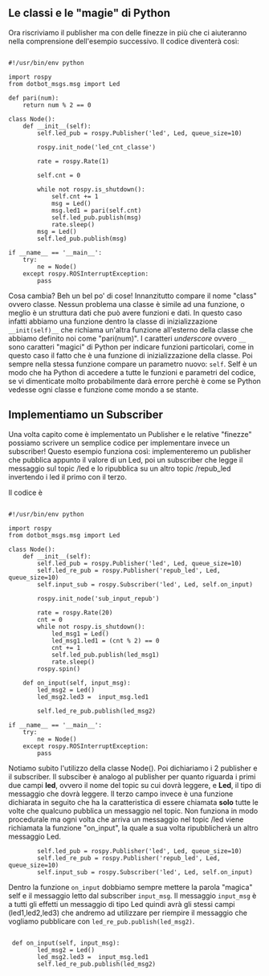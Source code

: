 ## Le classi e le "magie" di Python ##
Ora riscriviamo il publisher ma con delle finezze in più che ci aiuteranno nella comprensione dell'esempio successivo.
Il codice diventerà così:

```

#!/usr/bin/env python

import rospy
from dotbot_msgs.msg import Led

def pari(num):
    return num % 2 == 0

class Node():
    def __init__(self):
        self.led_pub = rospy.Publisher('led', Led, queue_size=10)
        
        rospy.init_node('led_cnt_classe')
        
        rate = rospy.Rate(1)
        
        self.cnt = 0
        
        while not rospy.is_shutdown():
            self.cnt += 1
            msg = Led()
            msg.led1 = pari(self.cnt)
            self.led_pub.publish(msg)
            rate.sleep()
        msg = Led()
        self.led_pub.publish(msg)

if __name__ == '__main__':
    try:
        ne = Node()
    except rospy.ROSInterruptException:
        pass

```

Cosa cambia? Beh un bel po' di cose! Innanzitutto compare il nome "class" ovvero classe. Nessun problema una classe è simile ad una funzione, o meglio è un struttura dati che può avere funzioni e dati. In questo caso infatti abbiamo una funzione dentro la classe di inizializzazione `__init(self)__` che richiama un'altra funzione all'esterno della classe che abbiamo definito noi come "pari(num)". I caratteri *underscore* ovvero `__`  sono caratteri "magici" di Python per indicare funzioni particolari, come in questo caso il fatto che è una funzione di inizializzazione della classe. Poi sempre nella stessa funzione compare un parametro nuovo: `self`. Self è un modo che ha Python di accedere a tutte le funzioni e parametri del codice, se vi dimenticate molto probabilmente darà errore perchè è come se Python vedesse ogni classe e funzione come mondo a se stante.

## Implementiamo un Subscriber ##
Una volta capito come è implementato un Publisher e le relative "finezze" possiamo scrivere un semplice codice per implementare invece un subscriber!
Questo esempio funziona così: implementeremo un publisher che pubblica appunto il valore di un Led, poi un subscriber che legge il messaggio sul topic /led e lo ripubblica su un altro topic /repub_led invertendo i led il primo con il terzo. 

Il codice è

```

#!/usr/bin/env python

import rospy
from dotbot_msgs.msg import Led

class Node():
    def __init__(self):
        self.led_pub = rospy.Publisher('led', Led, queue_size=10)
        self.led_re_pub = rospy.Publisher('repub_led', Led, queue_size=10)
        self.input_sub = rospy.Subscriber('led', Led, self.on_input)
        
        rospy.init_node('sub_input_repub')
        
        rate = rospy.Rate(20)
        cnt = 0
        while not rospy.is_shutdown():
            led_msg1 = Led()
            led_msg1.led1 = (cnt % 2) == 0
            cnt += 1
            self.led_pub.publish(led_msg1)
            rate.sleep()
        rospy.spin()
        
    def on_input(self, input_msg):
        led_msg2 = Led()
        led_msg2.led3 =  input_msg.led1
        
        self.led_re_pub.publish(led_msg2)

if __name__ == '__main__':
    try:
        ne = Node()
    except rospy.ROSInterruptException:
        pass

```

Notiamo subito l'utilizzo della classe Node(). Poi dichiariamo i 2 publisher e il subscriber. Il subsciber è analogo al publisher per quanto riguarda i primi due campi **led**, ovvero il nome del topic su cui dovrà leggere, e **Led**, il tipo di messaggio che dovrà leggere. Il terzo campo invece è una funzione dichiarata in seguito che ha la caratteristica di essere chiamata **solo** tutte le volte che qualcuno pubblica un messaggio nel topic. Non funziona in modo procedurale ma ogni volta che arriva un messaggio nel topic /led viene richiamata la funzione "on_input", la quale a sua volta ripubblicherà un altro messaggio Led.

```
        self.led_pub = rospy.Publisher('led', Led, queue_size=10)
        self.led_re_pub = rospy.Publisher('repub_led', Led, queue_size=10)
        self.input_sub = rospy.Subscriber('led', Led, self.on_input)

```
Dentro la funzione `on_input` dobbiamo sempre mettere la parola "magica" self e il messaggio letto dal subscriber `input_msg`. Il messaggio `input_msg` è a tutti gli effetti un messaggio di tipo Led quindi avrà gli stessi campi (led1,led2,led3) che andremo ad utilizzare per riempire il messaggio che vogliamo pubblicare con `led_re_pub.publish(led_msg2)`.

```

 def on_input(self, input_msg):
        led_msg2 = Led()
        led_msg2.led3 =  input_msg.led1
        self.led_re_pub.publish(led_msg2)
        
```
